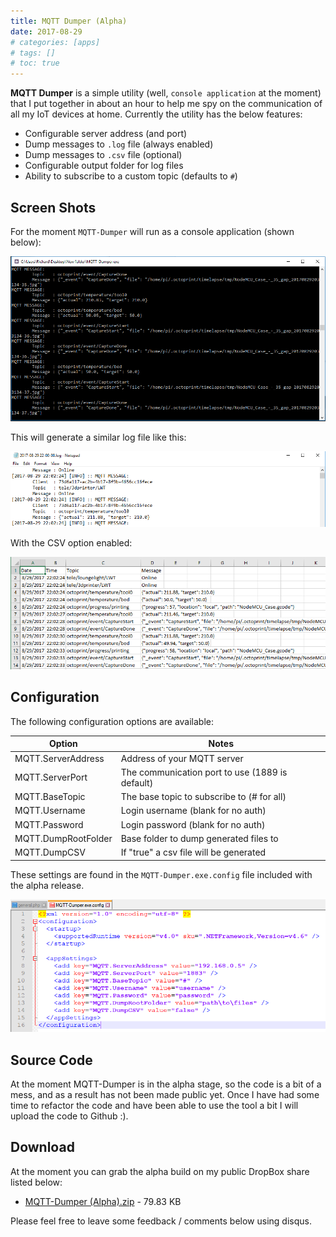 ```yaml
---
title: MQTT Dumper (Alpha)
date: 2017-08-29
# categories: [apps]
# tags: []
# toc: true
---
```


**MQTT Dumper** is a simple utility (well, `console application` at the moment) that I put together in about an hour to help me spy on the communication of all my IoT devices at home. Currently the utility has the below features:

- Configurable server address (and port)
- Dump messages to `.log` file (always enabled)
- Dump messages to `.csv` file (optional)
- Configurable output folder for log files
- Ability to subscribe to a custom topic (defaults to `#`)

## Screen Shots
For the moment `MQTT-Dumper` will run as a console application (shown below):

<img src="./001.png" alt="" />

This will generate a similar log file like this:

<img src="./002.png" alt="" />

With the CSV option enabled:

<img src="./003.png" alt="" />

## Configuration
The following configuration options are available:

| Option | Notes |
| --- | --- |
| MQTT.ServerAddress | Address of your MQTT server |
| MQTT.ServerPort | The communication port to use (1889 is default) |
| MQTT.BaseTopic | The base topic to subscribe to (# for all) |
| MQTT.Username | Login username (blank for no auth) |
| MQTT.Password | Login password (blank for no auth) |
| MQTT.DumpRootFolder | Base folder to dump generated files to |
| MQTT.DumpCSV | If "true" a csv file will be generated |

These settings are found in the `MQTT-Dumper.exe.config` file included with the alpha release.

<img src="./004.png" alt="" />

## Source Code
At the moment MQTT-Dumper is in the alpha stage, so the code is a bit of a mess, and as a result has not been made public yet. Once I have had some time to refactor the code and have been able to use the tool a bit I will upload the code to Github :).

## Download
At the moment you can grab the alpha build on my public DropBox share listed below:

- [MQTT-Dumper (Alpha).zip](https://www.dropbox.com/s/ha15xleajmswrsh/MQTT-Dumper%20%28Alpha%29.zip?dl=0) - 79.83 KB

Please feel free to leave some feedback / comments below using disqus.
